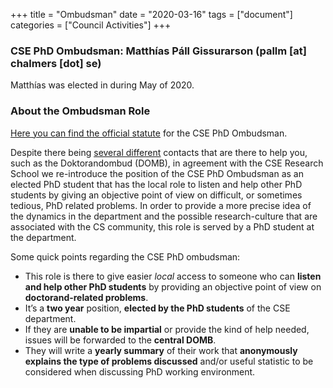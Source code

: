 +++
title = "Ombudsman"
date = "2020-03-16"
tags = ["document"]
categories = ["Council Activities"]
+++

### CSE PhD Ombudsman: Matthías Páll Gissurarson (pallm [at] chalmers [dot] se)

Matthías was elected in during May of 2020.


### About the Ombudsman Role

[Here you can find the official statute](/posts/council-docs/ombudsman-statutes) for the CSE PhD Ombudsman.


Despite there being <u>[several different](https://www.dokt.chs.chalmers.se/support-for-phd-students/)</u> contacts
that are there to help you, such as the Doktorandombud (DOMB), in agreement with the CSE Research School we
re-introduce the position of the CSE PhD Ombudsman as an elected PhD student that has the local role to listen
and help other PhD students by giving an objective point of view on difficult, or sometimes tedious, PhD related
problems. In order to provide a more precise idea of the dynamics in the department and the possible research-culture
that are associated with the CS community, this role is served by a PhD student at the department.

Some quick points regarding the CSE PhD ombudsman:

- This role is there to give easier *local* access to someone who can **listen and help other PhD students** by providing an objective point of view on **doctorand-related problems**.
- It’s a **two year** position, **elected by the PhD students** of the CSE department.
- If they are **unable to be impartial** or provide the kind of help needed, issues will be forwarded to the **central DOMB**.
- They will write a **yearly summary** of their work that **anonymously explains the type of problems discussed** and/or useful statistic to be considered when discussing PhD working environment.



